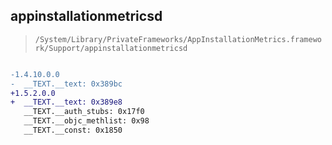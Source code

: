 ## appinstallationmetricsd

> `/System/Library/PrivateFrameworks/AppInstallationMetrics.framework/Support/appinstallationmetricsd`

```diff

-1.4.10.0.0
-  __TEXT.__text: 0x389bc
+1.5.2.0.0
+  __TEXT.__text: 0x389e8
   __TEXT.__auth_stubs: 0x17f0
   __TEXT.__objc_methlist: 0x98
   __TEXT.__const: 0x1850

```

